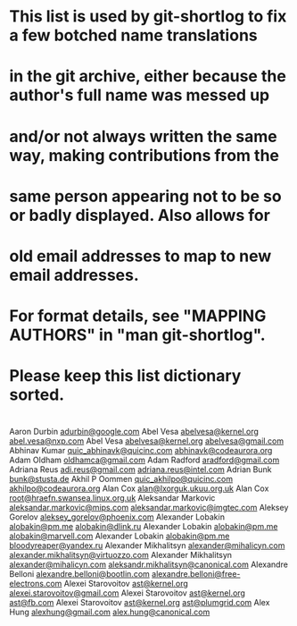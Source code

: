 # This list is used by git-shortlog to fix a few botched name translations
# in the git archive, either because the author's full name was messed up
# and/or not always written the same way, making contributions from the
# same person appearing not to be so or badly displayed. Also allows for
# old email addresses to map to new email addresses.
#
# For format details, see "MAPPING AUTHORS" in "man git-shortlog".
#
# Please keep this list dictionary sorted.
#
Aaron Durbin <adurbin@google.com>
Abel Vesa <abelvesa@kernel.org> <abel.vesa@nxp.com>
Abel Vesa <abelvesa@kernel.org> <abelvesa@gmail.com>
Abhinav Kumar <quic_abhinavk@quicinc.com> <abhinavk@codeaurora.org>
Adam Oldham <oldhamca@gmail.com>
Adam Radford <aradford@gmail.com>
Adriana Reus <adi.reus@gmail.com> <adriana.reus@intel.com>
Adrian Bunk <bunk@stusta.de>
Akhil P Oommen <quic_akhilpo@quicinc.com> <akhilpo@codeaurora.org>
Alan Cox <alan@lxorguk.ukuu.org.uk>
Alan Cox <root@hraefn.swansea.linux.org.uk>
Aleksandar Markovic <aleksandar.markovic@mips.com> <aleksandar.markovic@imgtec.com>
Aleksey Gorelov <aleksey_gorelov@phoenix.com>
Alexander Lobakin <alobakin@pm.me> <alobakin@dlink.ru>
Alexander Lobakin <alobakin@pm.me> <alobakin@marvell.com>
Alexander Lobakin <alobakin@pm.me> <bloodyreaper@yandex.ru>
Alexander Mikhalitsyn <alexander@mihalicyn.com> <alexander.mikhalitsyn@virtuozzo.com>
Alexander Mikhalitsyn <alexander@mihalicyn.com> <aleksandr.mikhalitsyn@canonical.com>
Alexandre Belloni <alexandre.belloni@bootlin.com> <alexandre.belloni@free-electrons.com>
Alexei Starovoitov <ast@kernel.org> <alexei.starovoitov@gmail.com>
Alexei Starovoitov <ast@kernel.org> <ast@fb.com>
Alexei Starovoitov <ast@kernel.org> <ast@plumgrid.com>
Alex Hung <alexhung@gmail.com> <alex.hung@canonical.com>
